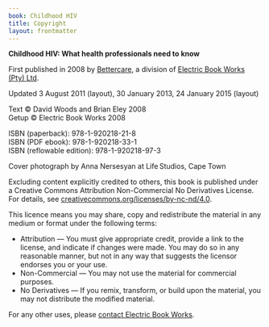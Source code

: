 ```yaml
---
book: Childhood HIV
title: Copyright
layout: frontmatter
---
```


**Childhood HIV: What health professionals need to know**

First published in 2008 by [Bettercare](http://bettercare.co.za), a division of [Electric Book Works (Pty) Ltd](http://www.electricbookworks.com). 

Updated 3 August 2011 (layout), 30 January 2013, 24 January 2015 (layout)

Text © David Woods and Brian Eley 2008  
Getup © Electric Book Works 2008

ISBN (paperback): 978-1-920218-21-8  
ISBN (PDF ebook): 978-1-920218-33-1  
ISBN (reflowable edition): 978-1-920218-97-3

Cover photograph by Anna Nersesyan at Life Studios, Cape Town

Excluding content explicitly credited to others, this book is published under a Creative Commons Attribution Non-Commercial No Derivatives License. For details, see [creativecommons.org/licenses/by-nc-nd/4.0](http://creativecommons.org/licenses/by-nc-nd/4.0/).

This licence means you may share, copy and redistribute the material in any medium or format under the following terms:

* Attribution — You must give appropriate credit, provide a link to the license, and indicate if changes were made. You may do so in any reasonable manner, but not in any way that suggests the licensor endorses you or your use.
* Non-Commercial — You may not use the material for commercial purposes.
* No Derivatives — If you remix, transform, or build upon the material, you may not distribute the modified material.

For any other uses, please <a href="http://electricbookworks.com/contact">contact Electric Book Works</a>.
